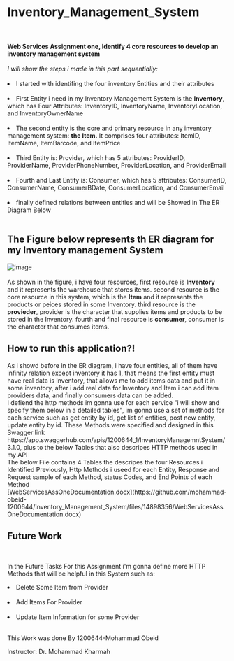 <h1>Inventory_Management_System</h1>
<br><br>
<b>Web Services Assignment one, Identify 4 core resources to develop an inventory management system</b>
<br><br>
<i>I will show the steps i made in this part sequentially:</i>
<br><br>
<li>I started with identifing the four inventory Entities and their attributes
<br><br>
<li>First Entity i need in my Inventory Management System is the <b>Inventory</b>, which has Four Attributes: InventoryID, InventoryName, InventoryLocation, and InventoryOwnerName</li>
<br>
<li>The second entity is the core and primary resource in any inventory management system: <b>the Item.</b> It comprises four attributes: ItemID, ItemName, ItemBarcode, and ItemPrice</li>
<br>
<li>Third Entity is: Provider, which has 5 attributes: ProviderID, ProviderName, ProviderPhoneNumber, ProviderLocation, and ProviderEmail</li>
<br>
<li>Fourth and Last Entity is: Consumer, which has 5 attributes: ConsumerID, ConsumerName, ConsumerBDate, ConsumerLocation, and ConsumerEmail</li>
<br>
<li>finally defined relations between entities and will be Showed in The ER Diagram Below</li> 
<br>
<h2>The Figure below represents th ER diagram for my Inventory management System</h2>

![image](https://github.com/mohammad-obeid-1200644/Inventory_Management_System/assets/132138605/b50d4905-8a81-4ea7-8f27-b28023cd102c)
<br><br>
As shown in the figure, i have four resources, first resource is <b>Inventory</b> and it represents the warehouse that stores items.
second resource is the core resource in this system, which is the <b>Item</b> and it represents the products or peices stored in some Inventory.
third resource is the <b>provieder</b>, provider is the character that supplies items and products to be stored in the Inventory.
fourth and final resource is <b>consumer</b>, consumer is the character that consumes items.
<br>
<h2>How to run this application?!</h2>
As i showd before in the ER diagram, i have four entities, all of them have infinity relation except inventory it has 1, that means the first entity must have real data is Inventory, that allows me to add items data and put it in some inventory, after i add real data for Inventory and Item i can add item providers data, and finally consumers data can be added.
<br>
I defiend the http methods im gonna use for each service "i will show and specify them below in a detailed tables", im gonna use a set of methods for each service such as get entity by id, get list of entities, post new entity, update entity by id.
These Methods were specified and designed in this Swagger link https://app.swaggerhub.com/apis/1200644_1/InventoryManagemntSystem/3.1.0, plus to the below Tables that also descripes HTTP methods used in my API
<br>
<b></b>The below File contains 4 Tables the descripes the four Resources i Identified Previously, Http Methods i useed for each Entity, Response and Request sample of each Method, status Codes, and End Points of each Method</b>
<br>
[WebServicesAssOneDocumentation.docx](https://github.com/mohammad-obeid-1200644/Inventory_Management_System/files/14898356/WebServicesAssOneDocumentation.docx)

<br>
<h2>Future Work</h2>
<br>
<p>In the Future Tasks For this Assignment i'm gonna define more HTTP Methods that will be helpful in this System such as:</p>
<li>Delete Some Item from Provider</li>
<br>
<li>Add Items For Provider</li>
<br>
<li>Update Item Information for some Provider</li>
<br>
<P>This Work was done By 1200644-Mohammad Obeid</P>
<P>Instructor: Dr. Mohammad Kharmah</P>

